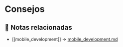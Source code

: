 # Consejos

## 🔗 Notas relacionadas

-  [[mobile_development]] → [mobile_development.md](/overview/mobile_development.md)  
